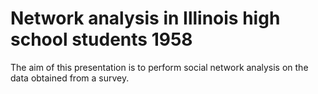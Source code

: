 # Network analysis in Illinois high school students 1958
The aim of this presentation is to perform social network analysis on the data obtained from a survey.
